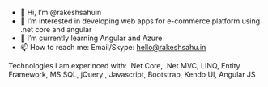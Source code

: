 - 👋 Hi, I’m @rakeshsahuin
- 👀 I’m interested in developing web apps for e-commerce platform using .net core and angular
- 🌱 I’m currently learning Angular and Azure
- 📫 How to reach me: Email/Skype: hello@rakeshsahu.in

Technologies I am experinced with: .Net Core, .Net MVC, LINQ, Entity Framework, MS SQL, jQuery , Javascript, Bootstrap, Kendo UI, Angular JS



<!---
rakeshsahuin/rakeshsahuin is a ✨ special ✨ repository because its `README.md` (this file) appears on your GitHub profile.
You can click the Preview link to take a look at your changes.
--->
